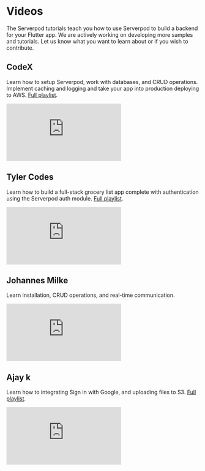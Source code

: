 # Videos

The Serverpod tutorials teach you how to use Serverpod to build a backend for your Flutter app. We are actively working on developing more samples and tutorials. Let us know what you want to learn about or if you wish to contribute.

## CodeX

Learn how to setup Serverpod, work with databases, and CRUD operations. Implement caching and logging and take your app into production deploying to AWS. [Full playlist](https://www.youtube.com/watch?v=3Q2vKGacfh0&list=PL3wGb9_yWsvLPOvTRl39HQ6Qp0XJwi9dB).

<div style={{ position : 'relative', paddingBottom : '56.25%', height : '0' }}><iframe style={{ position : 'absolute', top : '0', left : '0', width : '100%', height : '100%' }} width="560" height="315" src="https://www.youtube-nocookie.com/embed/3Q2vKGacfh0" title="YouTube video player" frameborder="0" allow="accelerometer; autoplay; clipboard-write; encrypted-media; gyroscope; picture-in-picture" allowfullscreen></iframe></div>

## Tyler Codes

Learn how to build a full-stack grocery list app complete with authentication using the Serverpod auth module. [Full playlist](https://www.youtube.com/watch?v=oSwT9FZ18j4&list=PLgRx2Eap1Wm1pH9fZz3ISQoCJ-I6wmxFS&index=1).

<div style={{ position : 'relative', paddingBottom : '56.25%', height : '0' }}><iframe style={{ position : 'absolute', top : '0', left : '0', width : '100%', height : '100%' }} width="560" height="315" src="https://www.youtube-nocookie.com/embed/oSwT9FZ18j4" title="YouTube video player" frameborder="0" allow="accelerometer; autoplay; clipboard-write; encrypted-media; gyroscope; picture-in-picture" allowfullscreen></iframe></div>

## Johannes Milke

Learn installation, CRUD operations, and real-time communication.

<div style={{ position : 'relative', paddingBottom : '56.25%', height : '0' }}><iframe style={{ position : 'absolute', top : '0', left : '0', width : '100%', height : '100%' }} width="560" height="315" src="https://www.youtube-nocookie.com/embed/1K7j5D2KWjw" title="YouTube video player" frameborder="0" allow="accelerometer; autoplay; clipboard-write; encrypted-media; gyroscope; picture-in-picture" allowfullscreen></iframe></div>

## Ajay k

Learn how to integrating Sign in with Google, and uploading files to S3. [Full playlist](https://www.youtube.com/watch?v=8dDucblphek&list=PL0CMCjqejDDQFDNDCNJHGDnmwSbFpUWxq).

<div style={{ position : 'relative', paddingBottom : '56.25%', height : '0' }}><iframe style={{ position : 'absolute', top : '0', left : '0', width : '100%', height : '100%' }} width="560" height="315" src="https://www.youtube-nocookie.com/embed/y7oLNlbWbUY" title="YouTube video player" frameborder="0" allow="accelerometer; autoplay; clipboard-write; encrypted-media; gyroscope; picture-in-picture" allowfullscreen></iframe></div>
